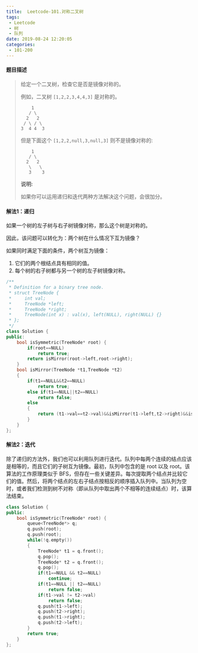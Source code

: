 ```yaml
---
title:  Leetcode-101.对称二叉树
tags:
 - Leetcode
 - 树
 - 队列
date: 2019-08-24 12:20:05
categories:
 - 101-200
---
```


#### 题目描述

> 给定一个二叉树，检查它是否是镜像对称的。
>
> 例如，二叉树 `[1,2,2,3,4,4,3]` 是对称的。
>
> ```
>     1
>    / \
>   2   2
>  / \ / \
> 3  4 4  3
> ```
>
> 但是下面这个 `[1,2,2,null,3,null,3]` 则不是镜像对称的:
>
> ```
>     1
>    / \
>   2   2
>    \   \
>    3    3
> ```
>
> **说明:**
>
> 如果你可以运用递归和迭代两种方法解决这个问题，会很加分。
>

<!--more-->

#### 解法1：递归

如果一个树的左子树与右子树镜像对称，那么这个树是对称的。 

因此，该问题可以转化为：两个树在什么情况下互为镜像？

如果同时满足下面的条件，两个树互为镜像：

1. 它们的两个根结点具有相同的值。
2. 每个树的右子树都与另一个树的左子树镜像对称。

```c++
/**
 * Definition for a binary tree node.
 * struct TreeNode {
 *     int val;
 *     TreeNode *left;
 *     TreeNode *right;
 *     TreeNode(int x) : val(x), left(NULL), right(NULL) {}
 * };
 */
class Solution {
public:
    bool isSymmetric(TreeNode* root) {
        if(root==NULL)
            return true;
        return isMirror(root->left,root->right);
    }
    bool isMirror(TreeNode *t1,TreeNode *t2)
    {
        if(t1==NULL&&t2==NULL)
            return true;
        else if(t1==NULL||t2==NULL)
            return false;
        else
        {
            return (t1->val==t2->val)&&isMirror(t1->left,t2->right)&&isMirror(t1->right,t2->left);
        }
    }
};
```

#### 解法2：迭代

除了递归的方法外，我们也可以利用队列进行迭代。队列中每两个连续的结点应该是相等的，而且它们的子树互为镜像。最初，队列中包含的是 root 以及 root。该算法的工作原理类似于 BFS，但存在一些关键差异。每次提取两个结点并比较它们的值。然后，将两个结点的左右子结点按相反的顺序插入队列中。当队列为空时，或者我们检测到树不对称（即从队列中取出两个不相等的连续结点）时，该算法结束。

```c++
class Solution {
public:
    bool isSymmetric(TreeNode* root) {
        queue<TreeNode*> q;
        q.push(root);
        q.push(root);
        while(!q.empty())
        {
            TreeNode* t1 = q.front();
            q.pop();
            TreeNode* t2 = q.front();
            q.pop();
            if(t1==NULL && t2==NULL)
                continue;
            if(t1==NULL || t2==NULL)
                return false;
            if(t1->val != t2->val)
                return false;
            q.push(t1->left);
            q.push(t2->right);
            q.push(t1->right);
            q.push(t2->left);
        }
        return true;
    }
};
```

